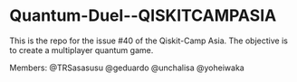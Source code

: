 # Quantum-Duel--QISKITCAMPASIA
This is the repo for the issue #40 of the Qiskit-Camp Asia. The objective is to create a multiplayer quantum game.

Members:
@TRSasasusu 
@geduardo 
@unchalisa 
@yoheiwaka

